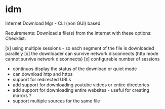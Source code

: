# idm
Internet Download Mgr - CLI (non GUI) based

Requirements:
  Download a file(s) from the internet with these options:
  Checklist:

  [x] using multiple sessions - so each segment of the file is downloaded parallely
  [x] the downloader can survive network disconnects (http mode cannot survive network disconnects)
  [x] configurable number of sessions
  - continuos display the status of the download or quiet mode
  - can download http and https
  - support for redirected URLs
  - add support for downloading youtube videos or entire directories
  - add support for downloading entire websites - useful for creating mirrors ?
  - support multiple sources for the same file 
